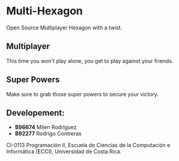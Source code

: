 # Multi-Hexagon
Open Source Mutliplayer Hexagon with a twist.

## Multiplayer
This time you won't play alone, you get to play against your friends.

## Super Powers
Make sure to grab those super powers to secure your victory.

## Developement:
- **B96674** Milen Rodríguez
- **B92277** Rodrigo Contreras

CI-0113 Programación II, Escuela de Ciencias de la Computación e Informática (ECCI), Universidad de Costa Rica.
